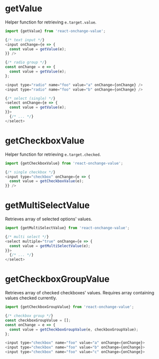 # getValue

Helper function for retrieving `e.target.value`.

```js
import {getValue} from 'react-onchange-value';

{/* text input */}
<input onChange={e => {
  const value = getValue(e);
}} />

{/* radio group */}
const onChange = e => {
  const value = getValue(e);
};

<input type="radio" name="foo" value="a" onChange={onChange} />
<input type="radio" name="foo" value="b" onChange={onChange} />

{/* select (single) */}
<select onChange={e => {
  const value = getValue(e);
}}>
  {/* ... */}
</select>
```

# getCheckboxValue

Helper function for retrieving `e.target.checked`.


```js
import {getCheckboxValue} from 'react-onchange-value';

{/* single checkbox */}
<input type="checkbox" onChange={e => {
  const value = getCheckboxValue(e);
}} />
```

# getMultiSelectValue

Retrieves array of selected options' values.

```js
import {getMultiSelectValue} from 'react-onchange-value';

{/* multi select */}
<select multiple="true" onChange={e => {
  const value = getMultiSelectValue(e);
}}>
  {/* ... */}
</select>
```

# getCheckboxGroupValue

Retrieves array of checked checkboxes' values. Requires array containing values checked currently.

```js
import {getCheckboxGroupValue} from 'react-onchange-value';

{/* checkbox group */}
const checkboxGroupValue = [];
const onChange = e => {
  const value = getCheckboxGroupValue(e, checkboxGroupValue);
};

<input type="checkbox" name="foo" value="a" onChange={onChange}>
<input type="checkbox" name="foo" value="b" onChange={onChange}>
<input type="checkbox" name="foo" value="c" onChange={onChange}>
```